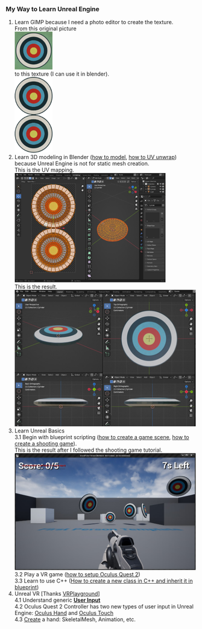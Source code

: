 ### My Way to Learn Unreal Engine
1. Learn GIMP because I need a photo editor to create the texture. <br/>
From this original picture<br/>
<img src="misc/vintage-target-eric-fan.jpg" style="width:100px;length:100px"></img> <br/>
to this texture (I can use it in blender). <br/>
<img src="misc/vintage-target-eric-fan.png" style="width:100px;length:200px"></img> <br/>
2. Learn 3D modeling in Blender ([how to model](https://www.youtube.com/watch?v=nIoXOplUvAw), [how to UV unwrap](https://www.youtube.com/watch?v=7a0cHFs7jkw)) because Unreal Engine is not for static mesh creation.<br/>
This is the UV mapping.<br/>
<img src="misc/uv_mapping.png" style="width:400px;length:300px"></img> <br/> 
This is the result.<br/>
<img src="misc/target.jpg" style="width:560px;length:420px"></img> <br/>  
3. Learn Unreal Basics<br/>
3.1 Begin with blueprint scripting ([how to create a game scene](https://www.youtube.com/watch?v=gQmiqmxJMtA), [how to create a shooting game](https://www.youtube.com/watch?v=ITCWa3oLNAQ)).<br/> 
This is the result after I followed the shooting game tutorial.<br/>
<img src="misc/shootTarget.jpg" style="width:600px;length:380px"></img> <br/> 
3.2 Play a VR game ([how to setup Oculus Quest 2](https://www.youtube.com/watch?v=Nqg3qlJdCCM)) <br/>
3.3 Learn to use C++ ([How to create a new class in C++ and inherit it in blueprint](https://www.youtube.com/watch?v=LsNW4FPHuZE))<br/> 
4. Unreal VR [Thanks [VRPlayground](https://www.youtube.com/c/VRPlayground/videos)]<br/>
4.1 Understand generic [<b>User Input</b>](https://youtu.be/p5Rp500kbOc) <br/> 
4.2 Oculus Quest 2 Controller has two new types of user input in Unreal Engine: [Oculus Hand](https://developer.oculus.com/documentation/unreal/unreal-hand-tracking/) and [Oculus Touch](https://developer.oculus.com/documentation/unreal/unreal-controller-input-mapping-reference/) <br/>
4.3 [Create](https://www.youtube.com/watch?v=mee_6vlWZ8c) a hand: SkeletalMesh, Animation, etc.
